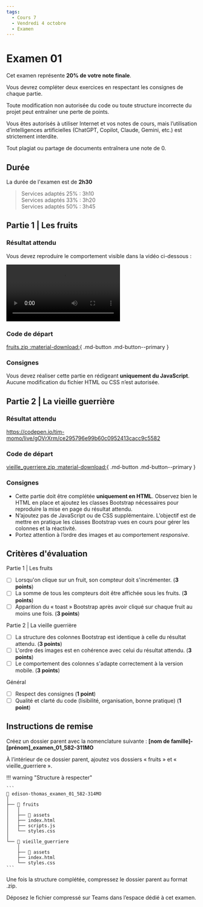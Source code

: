 ```yaml
---
tags:
  - Cours 7
  - Vendredi 4 octobre
  - Examen
---
```


# Examen 01

Cet examen représente **20% de votre note finale**.

Vous devrez compléter deux exercices en respectant les consignes de chaque partie.

Toute modification non autorisée du code ou toute structure incorrecte du projet peut entraîner une perte de points.

Vous êtes autorisés à utiliser Internet et vos notes de cours, mais l’utilisation d’intelligences artificielles (ChatGPT, Copilot, Claude, Gemini, etc.) est strictement interdite.

Tout plagiat ou partage de documents entraînera une note de 0.

## Durée

La durée de l'examen est de **2h30**

> Services adaptés 25% : 3h10<br>
> Services adaptés 33% : 3h20<br>
> Services adaptés 50% : 3h45

## Partie 1 | Les fruits

### Résultat attendu

Vous devez reproduire le comportement visible dans la vidéo ci-dessous :

![type:video](./assets/videos/fruits.mp4)

### Code de départ

[fruits.zip :material-download:](./examens/examen_01/fruits.zip){ .md-button .md-button--primary }

### Consignes

Vous devez réaliser cette partie en rédigeant **uniquement du JavaScript**. Aucune modification du fichier HTML ou CSS n’est autorisée.

## Partie 2 | La vieille guerrière

### Résultat attendu

<https://codepen.io/tim-momo/live/gOVrXrm/ce295796e99b60c0952413cacc9c5582>

### Code de départ

[vieille_guerriere.zip :material-download:](./examens/examen_01/vieille_guerriere.zip){ .md-button .md-button--primary }

### Consignes

* Cette partie doit être complétée **uniquement en HTML**. Observez bien le HTML en place et ajoutez les classes Bootstrap nécessaires pour reproduire la mise en page du résultat attendu.
* N’ajoutez pas de JavaScript ou de CSS supplémentaire. L’objectif est de mettre en pratique les classes Bootstrap vues en cours pour gérer les colonnes et la réactivité.
* Portez attention à l’ordre des images et au comportement *responsive*.

## Critères d'évaluation

Partie 1 | Les fruits

* [ ] Lorsqu'on clique sur un fruit, son compteur doit s'incrémenter. (**3 points**)
* [ ] La somme de tous les compteurs doit être affichée sous les fruits. (**3 points**)
* [ ] Apparition du « toast » Bootstrap après avoir cliqué sur chaque fruit au moins une fois. (**3 points**)

Partie 2 | La vieille guerrière

* [ ] La structure des colonnes Bootstrap est identique à celle du résultat attendu. (**3 points**)
* [ ] L'ordre des images est en cohérence avec celui du résultat attendu. (**3 points**)
* [ ] Le comportement des colonnes s'adapte correctement à la version mobile. (**3 points**)

Général

* [ ] Respect des consignes (**1 point**)
* [ ] Qualité et clarté du code (lisibilité, organisation, bonne pratique) (**1 point**)

## Instructions de remise

Créez un dossier parent avec la nomenclature suivante : **[nom de famille]-[prénom]_examen_01_582-311MO**

À l’intérieur de ce dossier parent, ajoutez vos dossiers « fruits » et « vieille_guerriere ».

!!! warning "Structure à respecter"

    ```
    📁 edison-thomas_examen_01_582-314MO
    │
    ├── 📁 fruits
    │   │
    │   ├── 📁 assets
    │   ├── index.html
    │   ├── scripts.js
    │   └── styles.css
    │
    └── 📁 vieille_guerriere
        │
        ├── 📁 assets
        ├── index.html
        └── styles.css
    ```

Une fois la structure complétée, compressez le dossier parent au format .zip.

Déposez le fichier compressé sur Teams dans l’espace dédié à cet examen.
